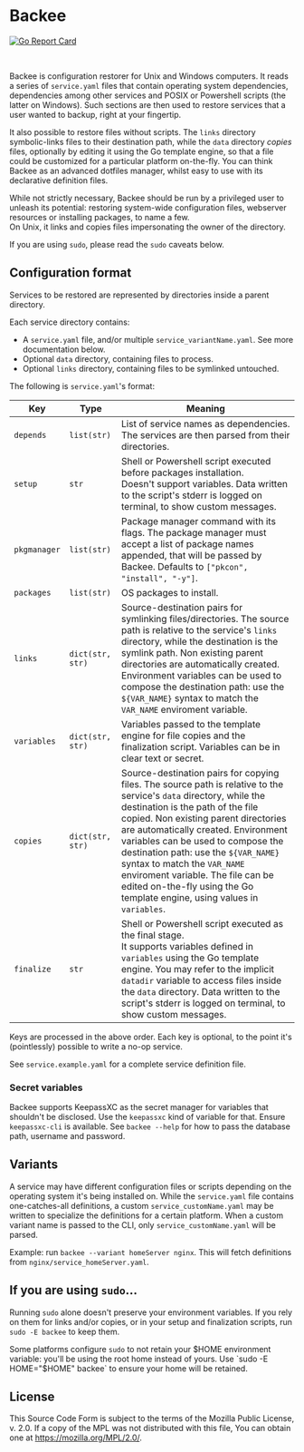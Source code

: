 # Backee
[![Go Report Card](https://goreportcard.com/badge/github.com/livingsilver94/backee)](https://goreportcard.com/report/github.com/livingsilver94/backee)

</br>

Backee is configuration restorer for Unix and Windows computers. It reads a series of `service.yaml` files that contain operating system dependencies, dependencies among other services and POSIX or Powershell scripts (the latter on Windows). Such sections are then used to restore services that a user wanted to backup, right at your fingertip.

It also possible to restore files without scripts. The `links` directory symbolic-links files to their destination path, while the  `data` directory *copies* files, optionally by editing it using the Go template engine, so that a file could be customized for a particular platform on-the-fly. You can think Backee as an advanced dotfiles manager, whilst easy to use with its declarative definition files.

While not strictly necessary, Backee should be run by a privileged user to unleash its potential: restoring system-wide configuration files, webserver resources or installing packages, to name a few.<br/>
On Unix, it links and copies files impersonating the owner of the directory.

If you are using `sudo`, please read the `sudo` caveats below.

## Configuration format

Services to be restored are represented by directories inside a parent directory.

Each service directory contains:

 - A `service.yaml` file, and/or multiple `service_variantName.yaml`. See more documentation below.
 - Optional `data` directory, containing files to process.
 - Optional `links` directory, containing files to be symlinked untouched.

The following is `service.yaml`'s format:

|Key|Type|Meaning|
|---|---|---|
|`depends`|`list(str)`|List of service names as dependencies.</br>The services are then parsed from their directories.|
|`setup`|`str`|Shell or Powershell script executed before packages installation.</br>Doesn't support variables. Data written to the script's stderr is logged on terminal, to show custom messages.|
|`pkgmanager`|`list(str)`|Package manager command with its flags. The package manager must accept a list of package names appended, that will be passed by Backee. Defaults to `["pkcon", "install", "-y"]`.|
|`packages`|`list(str)`|OS packages to install.|
|`links`|`dict(str, str)`|Source-destination pairs for symlinking files/directories. The source path is relative to the service's `links` directory, while the destination is the symlink path. Non existing parent directories are automatically created. Environment variables can be used to compose the destination path: use the `${VAR_NAME}` syntax to match the `VAR_NAME` enviroment variable.|
|`variables`|`dict(str, str)`|Variables passed to the template engine for file copies and the finalization script. Variables can be in clear text or secret.|
|`copies`|`dict(str, str)`|Source-destination pairs for copying files. The source path is relative to the service's `data` directory, while the destination is the path of the file copied. Non existing parent directories are automatically created. Environment variables can be used to compose the destination path: use the `${VAR_NAME}` syntax to match the `VAR_NAME` enviroment variable. The file can be edited on-the-fly using the Go template engine, using values in `variables`.|
|`finalize`|`str`|Shell or Powershell script executed as the final stage.</br>It supports variables defined in `variables` using the Go template engine. You may refer to the implicit `datadir` variable to access files inside the `data` directory. Data written to the script's stderr is logged on terminal, to show custom messages.|

Keys are processed in the above order. Each key is optional, to the point it's (pointlessly) possible to write a no-op service.

See `service.example.yaml` for a complete service definition file.

### Secret variables

Backee supports KeepassXC as the secret manager for variables that shouldn't be disclosed. Use the `keepassxc` kind of variable for that. Ensure `keepassxc-cli` is available. See `backee --help` for how to pass the database path, username and password.

## Variants

A service may have different configuration files or scripts depending on the operating system it's being installed on. While the `service.yaml` file contains one-catches-all definitions, a custom `service_customName.yaml` may be written to specialize the definitions for a certain platform. When a custom variant name is passed to the CLI, only `service_customName.yaml` will be parsed.

Example: run `backee --variant homeServer nginx`. This will fetch definitions from `nginx/service_homeServer.yaml`.

## If you are using `sudo`…

Running `sudo` alone doesn't preserve your environment variables. If you rely on them for links and/or copies, or in your setup and finalization scripts, run `sudo -E backee` to keep them.

Some platforms configure `sudo` to not retain your $HOME environment variable: you'll be using the root home instead of yours. Use `sudo -E HOME="$HOME" backee` to ensure your home will be retained.

## License

This Source Code Form is subject to the terms of the Mozilla Public License, v. 2.0. If a copy of the MPL was not distributed with this file, You can obtain one at https://mozilla.org/MPL/2.0/.
